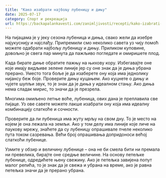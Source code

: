 ```yaml
---
title: "Како изабрати најбољу лубеницу и дињу"
date: 2025-07-17
category: Спорт и рекреација
url: https://backapalankavesti.com/zanimljivosti/recepti/kako-izabrati-najbolju-lubenicu-i-dinju2/
---
```


На пијацама је у јеку сезона лубеница и диња, свако жели да изебре најукуснију и најслађу. Припремили смо неколико савета уз чију помоћ можете одабрати најбољу лубеницу и дињу. Приликом куповине, довољно је свега пар минута да пажљиво погледате и омиришете плод.

Када бирате диње обратите пажњу на њихову кору. Избегавајте оне које имају видљиве зелене линије јер су оне знак да је диња убрана прерано. Уместо тога боље је да изаберете ону која има једнолику нијансу беж боје. Проверите дињу куцањем. Ако куцнете о дињу и чујете шупљи звук, то је знак да је диња у идеалном стању. Ако диња нема сладак мирис, то значи да је презрела.

Многима омиљено летње воће, лубеница, ових дана је преплавила све пијаце. Уз ове савете можете лакше изабрати ону која има идеалну комбинацију слаткоће и сочности.

Проверите да ли лубеница има жуту мрљу на свом дну. То је место на којем је она лежала на земљи. Ако у том делу има линије које личе на паукову мрежу, знаћете да су лубеницу опрашивале пчеле неколико пута током сазревања. Већи број опрашивања допридоноси већој слаткоћи лубенице.

Узмите у обзир и величину лубенице – она не би смела бити ни премала ни превелика, бирајте оне средње величине. На основу петељке лубенице, одредићете њену свежину. Ако је петељка завијена попут малог репића, то је знак да је свежа и убрана на време, ако је равна петељка значи да је прерано убрана.
